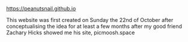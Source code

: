 https://peanutsnail.github.io

This website was first created on Sunday the 22nd of October after conceptualising the idea for at least a few months after my good friend Zachary Hicks showed me his site, picmoosh.space